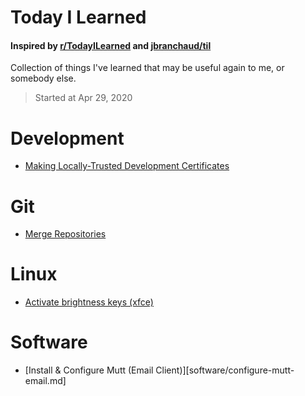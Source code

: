# Today I Learned
#### Inspired by [r/TodayILearned](https://www.reddit.com/r/todayilearned/) and [jbranchaud/til](https://github.com/jbranchaud)
Collection of things I've learned that may be useful again to me, or somebody else.
> Started at Apr 29, 2020

# Development
- [Making Locally-Trusted Development Certificates](Development/local-development-certificates.md)

# Git
- [Merge Repositories](Git/merge-two-repositories.md)

# Linux
- [Activate brightness keys (xfce)](linux/activate-brightness-keys-xfce.md)

# Software
- [Install & Configure Mutt (Email Client)][software/configure-mutt-email.md]
